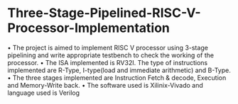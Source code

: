 # Three-Stage-Pipelined-RISC-V-Processor-Implementation
• The project is aimed to implement RISC V processor using 3-stage pipelining and write appropriate testbench to check the working of the processor.
• The ISA implemented is RV32I. The type of instructions implemented are R-Type, I-type(load and immediate arithmetic) and B-Type.
• The three stages implemented are Instruction Fetch & decode, Execution and Memory-Write back.
• The software used is Xilinix-Vivado and language used is Verilog
